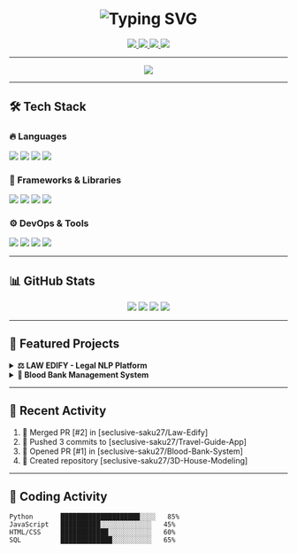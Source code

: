 <h1 align="center">
  <img src="https://readme-typing-svg.herokuapp.com?font=Fira+Code&weight=600&size=28&duration=3000&pause=1000&color=F875AA&center=true&vCenter=true&width=500&lines=🚀+Sakshi+R;Full+Stack+Python+Developer;Django+%7C+FastAPI+Specialist;Open+to+Collaborations!" alt="Typing SVG">
</h1>

<p align="center">
  <a href="https://www.linkedin.com/in/sakshi-r-906ab1235/" target="_blank">
    <img src="https://img.shields.io/badge/LinkedIn-0A66C2?style=for-the-badge&logo=linkedin&logoColor=white" />
  </a>
  <a href="https://github.com/seclusive-saku27" target="_blank">
    <img src="https://img.shields.io/badge/GitHub-171515?style=for-the-badge&logo=github&logoColor=white" />
  </a>
  <a href="mailto:rsakshi205@gmail.com" target="_blank">
    <img src="https://img.shields.io/badge/Gmail-EA4335?style=for-the-badge&logo=gmail&logoColor=white" />
  </a>
  <a href="https://seclusive-saku27.github.io" target="_blank">
    <img src="https://img.shields.io/badge/Portfolio-FF6F00?style=for-the-badge&logo=firefox-browser&logoColor=white" />
  </a>
</p>

---

<div align="center">
  <img src="https://github-profile-trophy.vercel.app/?username=seclusive-saku27&theme=algolia&row=1&column=6&margin-w=15&margin-h=15&no-frame=true&no-bg=true" />
</div>

---

## 🛠️ Tech Stack

### 🔥 Languages
<p>
  <img src="https://img.shields.io/badge/Python-306998?style=for-the-badge&logo=python&logoColor=white" />
  <img src="https://img.shields.io/badge/JavaScript-F0DB4F?style=for-the-badge&logo=javascript&logoColor=black" />
  <img src="https://img.shields.io/badge/HTML5-DD4B25?style=for-the-badge&logo=html5&logoColor=white" />
  <img src="https://img.shields.io/badge/CSS3-254BDD?style=for-the-badge&logo=css3&logoColor=white" />
</p>

### 🚀 Frameworks & Libraries
<p>
  <img src="https://img.shields.io/badge/Django-092E20?style=for-the-badge&logo=django&logoColor=white" />
  <img src="https://img.shields.io/badge/FastAPI-009688?style=for-the-badge&logo=fastapi&logoColor=white" />
  <img src="https://img.shields.io/badge/Bootstrap-8211F7?style=for-the-badge&logo=bootstrap&logoColor=white" />
  <img src="https://img.shields.io/badge/Tailwind_CSS-06B6D4?style=for-the-badge&logo=tailwind-css&logoColor=white" />
</p>

### ⚙️ DevOps & Tools
<p>
  <img src="https://img.shields.io/badge/Git-F05032?style=for-the-badge&logo=git&logoColor=white" />
  <img src="https://img.shields.io/badge/GitHub-000000?style=for-the-badge&logo=github&logoColor=white" />
  <img src="https://img.shields.io/badge/VS_Code-007ACC?style=for-the-badge&logo=visual-studio-code&logoColor=white" />
  <img src="https://img.shields.io/badge/Docker-2496ED?style=for-the-badge&logo=docker&logoColor=white" />
</p>

---

## 📊 GitHub Stats

<div align="center">
  <img src="https://github-readme-stats.vercel.app/api?username=seclusive-saku27&show_icons=true&theme=radical&count_private=true&include_all_commits=true&line_height=24&hide_border=true&custom_title=Sakshi's+GitHub+Stats" />
  
  <img src="https://github-readme-streak-stats.herokuapp.com/?user=seclusive-saku27&theme=radical&hide_border=true&fire=FF6F91&ring=FF6F91" />
  
  <img src="https://github-readme-stats.vercel.app/api/top-langs/?username=seclusive-saku27&layout=compact&theme=radical&hide_border=true&langs_count=6&hide=Jupyter%20Notebook" />
  
  <img src="https://github-readme-activity-graph.vercel.app/graph?username=seclusive-saku27&theme=redical&hide_border=true&area=true&custom_title=My+Contribution+Graph" />
</div>

---

## 🎯 Featured Projects

<details>
  <summary><b>⚖️ LAW EDIFY - Legal NLP Platform</b></summary>
  <br>
  <p align="center">
    <img src="https://media.giphy.com/media/3oKIPEqDGUULpEU0aQ/giphy.gif" width="400">
  </p>
  <ul>
    <li>Developed legal document analysis system with case summarization</li>
    <li>Implemented TF-IDF and Cosine Similarity for precedent research</li>
    <li>Built interactive Gradio interface for legal professionals</li>
  </ul>
  <p align="center">
    <img src="https://img.shields.io/badge/Python-3776AB?style=flat&logo=python&logoColor=white">
    <img src="https://img.shields.io/badge/NLTK-008000?style=flat">
    <img src="https://img.shields.io/badge/Gradio-FF4B4B?style=flat">
    <img src="https://img.shields.io/badge/Jupyter-F37626?style=flat&logo=Jupyter&logoColor=white">
  </p>
</details>

<details>
  <summary><b>💉 Blood Bank Management System</b></summary>
  <br>
  <p align="center">
    <img src="https://media.giphy.com/media/3o7TKsQ8gQgPmWrs7S/giphy.gif" width="400">
  </p>
  <ul>
    <li>Full-stack system for donor and inventory management</li>
    <li>Emergency request handling with SMS notifications</li>
    <li>Admin dashboard with reporting capabilities</li>
  </ul>
  <p align="center">
    <img src="https://img.shields.io/badge/PHP-777BB4?style=flat&logo=php&logoColor=white">
    <img src="https://img.shields.io/badge/MySQL-4479A1?style=flat&logo=mysql&logoColor=white">
    <img src="https://img.shields.io/badge/Bootstrap-7952B3?style=flat&logo=bootstrap&logoColor=white">
  </p>
</details>

---

## 🌟 Recent Activity

<!--START_SECTION:activity-->
1. 🎉 Merged PR [#2] in [seclusive-saku27/Law-Edify]  
2. 🚀 Pushed 3 commits to [seclusive-saku27/Travel-Guide-App]  
3. 💪 Opened PR [#1] in [seclusive-saku27/Blood-Bank-System]  
4. 🎉 Created repository [seclusive-saku27/3D-House-Modeling]  
<!--END_SECTION:activity-->

---

## 🎨 Coding Activity

```text
Python       ████████████████████░░░░   85% 
JavaScript   ██████████░░░░░░░░░░░░░   45%
HTML/CSS     ████████████░░░░░░░░░░░   60%
SQL          █████████████░░░░░░░░░░   65%

